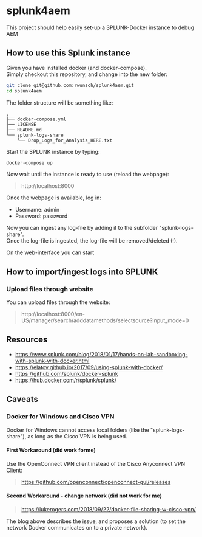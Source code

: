 # splunk4aem
This project should help easily set-up a SPLUNK-Docker instance to debug AEM

## How to use this Splunk instance  
Given you have installed docker (and docker-compose).  
Simply checkout this repository, and change into the new folder:
```bash
git clone git@github.com:rwunsch/splunk4aem.git
cd splunk4aem
```
The folder structure will be something like:
```
.
├── docker-compose.yml
├── LICENSE
├── README.md
└── splunk-logs-share
    └── Drop_Logs_for_Analysis_HERE.txt
```
Start the SPLUNK instance by typing:
```bash
docker-compose up
```
Now wait until the instance is ready to use (reload the webpage):
> http://localhost:8000

Once the webpage is available, log in:
- Username: admin
- Password: password

Now you can ingest any log-file by adding it to the subfolder "splunk-logs-share".   
Once the log-file is ingested, the log-file will be removed/deleted (!).

On the web-interface you can start

## How to import/ingest logs into SPLUNK   





### Upload files through website  
You can upload files through the website:
> http://localhost:8000/en-US/manager/search/adddatamethods/selectsource?input_mode=0


## Resources  
- https://www.splunk.com/blog/2018/01/17/hands-on-lab-sandboxing-with-splunk-with-docker.html
- https://elatov.github.io/2017/09/using-splunk-with-docker/
- https://github.com/splunk/docker-splunk
- https://hub.docker.com/r/splunk/splunk/

## Caveats
### Docker for Windows and Cisco VPN   
Docker for Windows cannot access local folders (like the "splunk-logs-share"), as long as the Cisco VPN is being used.

#### First Workaround (did work forme)
Use the OpenConnect VPN client instead of the Cisco Anyconnect VPN Client:  
> https://github.com/openconnect/openconnect-gui/releases

#### Second Workaround - change network (did not work for me)    
> https://lukerogers.com/2018/09/22/docker-file-sharing-w-cisco-vpn/   

The blog above describes the issue, and proposes a solution (to set the network Docker communicates on to a private network). 